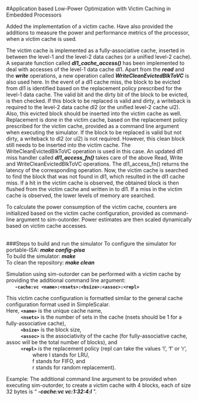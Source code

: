 #Application based Low-Power Optimization with Victim Caching in Embedded Processors

Added the implementation of a victim cache. Have also provided the additions to measure the power and performance metrics of the processor, when a victim cache is used. 

The victim cache is implemented as a fully-associative cache, inserted in between the level-1 and the level-2 data caches (or a unified level-2 cache). A separate function called ***dl1_cache_access()*** has been implemented to deal with accesses of the level-1 data cache dl1. Apart from the ***read*** and the ***write*** operations, a new operation called ***WriteCleanEvictedBlkToVC*** is also used here. In the event of a dl1 cache miss, the block to be evicted from dl1 is identified based on the replacement policy prescribed for the level-1 data cache. The valid bit and the dirty bit of the block to be evicted, is then checked. If this block to be replaced is valid and dirty, a writeback is required to the level-2 data cache dl2 (or the unified level-2 cache ul2). Also, this evicted block should be inserted into the victim cache as well. Replacement is done in the victim cache, based on the replacement policy prescribed for the victim cache, provided as a command line argument when executing the simulator. If the block to be replaced is valid but not dirty, a writeback to dl2 (or ul2) is not required. However, this clean block still needs to be inserted into the victim cache. The WriteCleanEvictedBlkToVC operation is used in this case. An updated dl1 miss handler called ***dl1_access_fn()*** takes care of the above Read, Write and WriteCleanEvictedBlkToVC operations. The dl1_access_fn() returns the latency of the corresponding operation.
Now, the victim cache is searched to find the block that was not found in dl1, which resulted in the dl1 cache miss. If a hit in the victim cache is observed, the obtained block is then flushed from the victim cache and written in to dl1. If a miss in the victim cache is observed, the lower levels of memory are searched.
 
To calculate the power consumption of the victim cache, counters are initialized based on the victim cache configuration, provided as command-line argument to sim-outorder. Power estimates are then scaled dynamically based on victim cache accesses. <br /><br />

###Steps to build and run the simulator
To configure the simulator for portable-ISA: ***make config-pisa***<br />
To build the simulator: ***make***<br />
To clean the repository: ***make clean***<br />

Simulation using sim-outorder can be performed with a victim cache by providing the additional command line argument: <br />
&nbsp;&nbsp;&nbsp;&nbsp;&nbsp;&nbsp;**`-cache:vc <name>:<nsets>:<bsize>:<assoc>:<repl>`**

This victim cache configuration is formatted similar to the general cache configuration format used in SimpleScalar.<br />
Here, **`<name>`** is the unique cache name, <br />&nbsp;&nbsp;&nbsp;&nbsp;&nbsp;&nbsp;&nbsp;&nbsp;&nbsp;&nbsp;**`<nsets>`** is the number of sets in the cache (nsets should be 1 for a fully-associative cache), <br />&nbsp;&nbsp;&nbsp;&nbsp;&nbsp;&nbsp;&nbsp;&nbsp;&nbsp;&nbsp;**`<bsize>`** is the block size, <br />&nbsp;&nbsp;&nbsp;&nbsp;&nbsp;&nbsp;&nbsp;&nbsp;&nbsp;&nbsp;**`<assoc>`** is the associativity of the cache (for fully-associative cache, assoc will be the total number of blocks), and <br />&nbsp;&nbsp;&nbsp;&nbsp;&nbsp;&nbsp;&nbsp;&nbsp;&nbsp;&nbsp;**`<repl>`**  is the replacement policy (repl can take the values ‘l’, ‘f’ or ‘r’, <br />&nbsp;&nbsp;&nbsp;&nbsp;&nbsp;&nbsp;&nbsp;&nbsp;&nbsp;&nbsp;&nbsp;&nbsp;&nbsp;&nbsp;&nbsp;&nbsp;&nbsp; where l stands for LRU, <br />&nbsp;&nbsp;&nbsp;&nbsp;&nbsp;&nbsp;&nbsp;&nbsp;&nbsp;&nbsp;&nbsp;&nbsp;&nbsp;&nbsp;&nbsp;&nbsp;&nbsp;&nbsp;f stands for FIFO, and <br />&nbsp;&nbsp;&nbsp;&nbsp;&nbsp;&nbsp;&nbsp;&nbsp;&nbsp;&nbsp;&nbsp;&nbsp;&nbsp;&nbsp;&nbsp;&nbsp;&nbsp;&nbsp;r stands for random replacement). 

Example: The additional command line argument to be provided when executing sim-outorder, to create a victim cache with 4 blocks, each of size 32 bytes is “ ***-cache:vc vc:1:32:4:l*** ”. 

